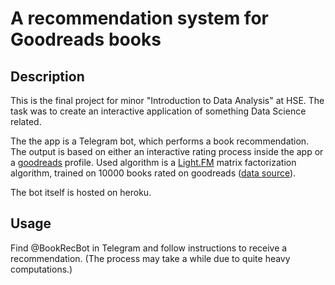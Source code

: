 # A recommendation system for Goodreads books

## Description

This is the final project for minor "Introduction to Data Analysis" at HSE. The task was to create an interactive application of something Data Science related.

The the app is a Telegram bot, which performs a book recommendation. The output is based on either an interactive rating process inside the app or a [goodreads](https://www.goodreads.com/) profile. Used algorithm is a [Light.FM](https://github.com/lyst/lightfm) matrix factorization algorithm, trained on 10000 books rated on goodreads ([data source](https://www.kaggle.com/zygmunt/goodbooks-10k)).

The bot itself is hosted on heroku.

## Usage

Find @BookRecBot in Telegram and follow instructions to receive a recommendation. (The process may take a while due to quite heavy computations.)
